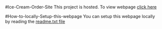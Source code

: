 #Ice-Cream-Order-Site
This project is hosted. To view webpage [click here](https://amulorder-project.infinityfreeapp.com/)

#How-to-locally-Setup-this-webpage
You can setup this webpage locally by reading the [readme.txt file](Amul/readme.txt)
